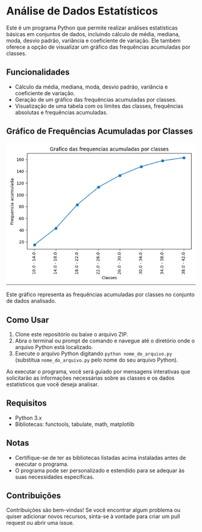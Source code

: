 # Análise de Dados Estatísticos

Este é um programa Python que permite realizar análises estatísticas básicas em conjuntos de dados, incluindo cálculo de média, mediana, moda, desvio padrão, variância e coeficiente de variação. Ele também oferece a opção de visualizar um gráfico das frequências acumuladas por classes.

## Funcionalidades

- Cálculo da média, mediana, moda, desvio padrão, variância e coeficiente de variação.
- Geração de um gráfico das frequências acumuladas por classes.
- Visualização de uma tabela com os limites das classes, frequências absolutas e frequências acumuladas.

## Gráfico de Frequências Acumuladas por Classes

![Gráfico de Frequências Acumuladas por Classes](img.png)

Este gráfico representa as frequências acumuladas por classes no conjunto de dados analisado.


## Como Usar

1. Clone este repositório ou baixe o arquivo ZIP.
2. Abra o terminal ou prompt de comando e navegue até o diretório onde o arquivo Python está localizado.
3. Execute o arquivo Python digitando `python nome_do_arquivo.py` (substitua `nome_do_arquivo.py` pelo nome do seu arquivo Python).

Ao executar o programa, você será guiado por mensagens interativas que solicitarão as informações necessárias sobre as classes e os dados estatísticos que você deseja analisar.

## Requisitos

- Python 3.x
- Bibliotecas: functools, tabulate, math, matplotlib

## Notas

- Certifique-se de ter as bibliotecas listadas acima instaladas antes de executar o programa.
- O programa pode ser personalizado e estendido para se adequar às suas necessidades específicas.

## Contribuições

Contribuições são bem-vindas! Se você encontrar algum problema ou quiser adicionar novos recursos, sinta-se à vontade para criar um pull request ou abrir uma issue.